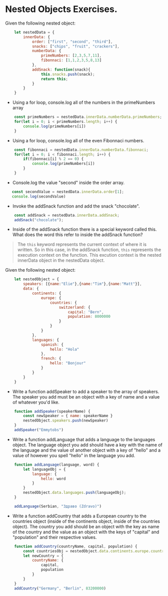 # Nested Objects Exercises.

Given the following nested object:
```javascript
    let nestedData = {
        innerData: {
            order: ["first", "second", "third"],
            snacks: ["chips", "fruit", "crackers"],
            numberData: {
                primeNumbers: [2,3,5,7,11],
                fibonnaci: [1,1,2,3,5,8,13]
            },
            addSnack: function(snack){
                this.snacks.push(snack);
                return this;
            }
        }
    }
```

- Using a for loop, console.log all of the numbers in the primeNumbers array
```javascript
    const primeNumbers = nestedData.innerData.numberData.primeNumbers;
    for(let i = 0; i < primeNumbers.length; i++) {
        console.log(primeNumbers[i])
    }
```

- Using a for loop, console.log all of the even Fibonnaci numbers.
```javascript
    const fibonnaci = nestedData.innerData.numberData.fibonnaci;
    for(let i = 0; i < fibonnaci.length; i++) {
        if(fibonnaci[i] % 2 == 0) {
            console.log(primeNumbers[i])
        }
    }
```

- Console.log the value "second" inside the order array.
```javascript
   const secondValue = nestedData.innerData.order[1];
   console.log(secondValue)
```

- Invoke the addSnack function and add the snack "chocolate".
```javascript
    const addSnack = nestedData.innerData.addSnack;
    addSnack("chocolate");
```

- Inside of the addSnack function there is a special keyword called this. What does the word this refer to inside the addSnack function?
> The ```this``` keyword represents the current context of where it is written. So in this case, in the addSnack function, ```this``` represents the execution context on the function. This excution context is the nested innerData object in the nestedData object.



Given the following nested object:
```javascript
    let nestedObject = {
        speakers: [{name:"Elie"},{name:"Tim"},{name:"Matt"}],
        data: {
            continents: {
                europe: {
                    countries: {
                        switzerland: {
                            capital: "Bern",
                            population: 8000000
                        }
                    }
                }
            },
            languages: {
                spanish: {
                    hello: "Hola"
                },
                french: {
                    hello: "Bonjour"
                }
            }   
        }
    }
```

- Write a function addSpeaker to add a speaker to the array of speakers. The speaker you add must be an object with a key of name and a value of whatever you'd like.
```javascript
    function addSpeaker(speakerName) {
        const newSpeaker = { name: speakerName }
        nestedObject.speakers.push(newSpeaker)
    }
    addSpeaker("Emmytobs")
```

- Write a function addLanguage that adds a language to the languages object. The language object you add should have a key with the name of the language and the value of another object with a key of "hello" and a value of however you spell "hello" in the language you add.
```javascript
    function addLanguage(language, word) {
        let languageObj = { 
            language: {
                hello: word
            }
        }
        nestedObject.data.languages.push(languageObj);
    }

    addLanguage(Serbian, "Здраво (Zdravo)")
```

- Write a function addCountry that adds a European country to the countries object (inside of the continents object, inside of the countries object). The country you add should be an object with the key as name of the country and the value as an object with the keys of "capital" and "population" and their respective values.

```javascript
    function addCountry(countryName, capital, population) {
        const countriesObj = nestedObject.data.continents.europe.countries;
        let newCountry = {
            countryName: {
                capital,
                population
            }
        }
    }
    addCountry("Germany", "Berlin", 83200000)

```